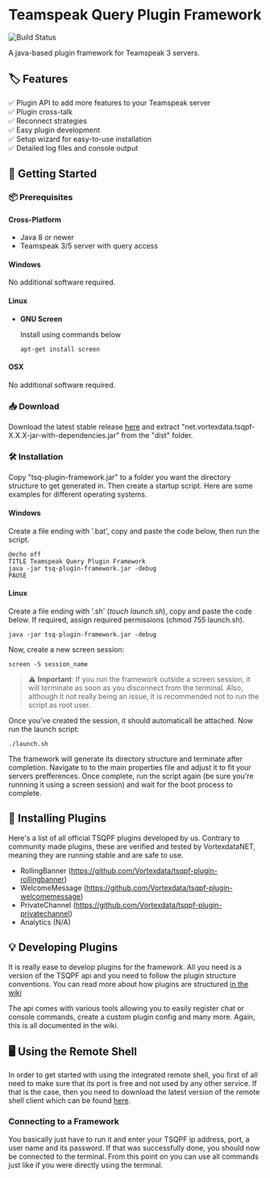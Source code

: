 # Teamspeak Query Plugin Framework

![Build Status](https://travis-ci.org/Vortexdata/tsq-plugin-framework.svg)

A java-based plugin framework for Teamspeak 3 servers.

## 🏷️ Features
✅ Plugin API to add more features to your Teamspeak server<br/>
✅ Plugin cross-talk<br/>
✅ Reconnect strategies<br/>
✅ Easy plugin development<br/>
✅ Setup wizard for easy-to-use installation<br/>
✅ Detailed log files and console output<br/>

## 🚀 Getting Started

### 📦 Prerequisites

#### Cross-Platform
- Java 8 or newer
- Teamspeak 3/5 server with query access

#### Windows
No additional software required.

#### Linux
- **GNU Screen**

   Install using commands below
   
   ```
   apt-get install screen
   ```

#### OSX
No additional software required.

### 📥 Download

   Download the latest stable release [here](https://github.com/Vortexdata/tsq-plugin-framework/releases) and extract "net.vortexdata.tsqpf-X.X.X-jar-with-dependencies.jar" from the "dist" folder.
   
### 🛠️ Installation

   Copy "tsq-plugin-framework.jar" to a folder you want the directory structure to get generated in. Then create a startup script. Here are some examples for different operating systems.
   
   #### Windows
   
   Create a file ending with '.bat', copy and paste the code below, then run the script.
   
   ```
   @echo off
   TITLE Teamspeak Query Plugin Framework
   java -jar tsq-plugin-framework.jar -debug
   PAUSE
   ```

   #### Linux
   
   Create a file ending with '.sh' (_touch launch.sh_), copy and paste the code below. If required, assign required permissions (chmod 755 launch.sh).
   
   ```
   java -jar tsq-plugin-framework.jar -debug
   ```
   
   Now, create a new screen session:
   
   ```
   screen -S session_name
   ```
   
   > ⚠️ **Important**: If you run the framework outside a screen session, it will terminate as soon as you disconnect from the terminal. Also, although it not really being an issue, it is recommended not to run the script as root user.
   
   Once you've created the session, it should automaticall be attached. Now run the launch script:
   
   ```
   ./launch.sh
   ```
   
   The framework will generate its directory structure and terminate after completion. Navigate to to the main properties file and adjust it to fit your servers prefferences. Once complete, run the script again (be sure you're runnning it using a screen session) and wait for the boot process to complete.
   
## 🔌 Installing Plugins

   Here's a list of all official TSQPF plugins developed by us. Contrary to community made plugins, these are verified and tested by VortexdataNET, meaning they are running stable and are safe to use.
   
   - RollingBanner (https://github.com/Vortexdata/tsqpf-plugin-rollingbanner)
   - WelcomeMessage (https://github.com/Vortexdata/tsqpf-plugin-welcomemessage)
   - PrivateChannel (https://github.com/Vortexdata/tsqpf-plugin-privatechannel)
   - Analytics (N/A)

## 💡 Developing Plugins

It is really ease to develop plugins for the framework. All you need is a version of the TSQPF api and you need to follow the plugin structure conventions. You can read more about how plugins are structured [in the wiki](https://github.com/Vortexdata/tsq-plugin-framework/wiki/Plugin-Structure)

The api comes with various tools allowing you to easily register chat or console commands, create a custom plugin config and many more. Again, this is all documented in the wiki.

## 🖥️ Using the Remote Shell 

In order to get started with using the integrated remote shell, you first of all need to make sure that its port is free and not used by any other service. If that is the case, then you need to download the latest version of the remote shell client which can be found [here](https://github.com/Vortexdata/tsqpf-remote-shell-client/releases).

### Connecting to a Framework

You basically just have to run it and enter your TSQPF ip address, port, a user name and its password. If that was successfully done, you should now be connected to the terminal. From this point on you can use all commands just like if you were directly using the terminal.

